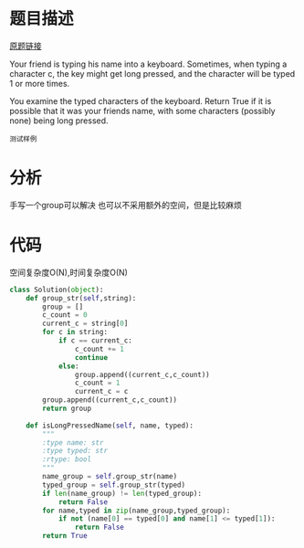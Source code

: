 
# 题目描述
[原题链接](https://leetcode.com/problems/long-pressed-name/)

Your friend is typing his name into a keyboard.  Sometimes, when typing a character c, the key might get long pressed, and the character will be typed 1 or more times.

You examine the typed characters of the keyboard.  Return True if it is possible that it was your friends name, with some characters (possibly none) being long pressed.

```
测试样例
```

<!--more-->

# 分析
手写一个group可以解决
也可以不采用额外的空间，但是比较麻烦
# 代码
空间复杂度O(N),时间复杂度O(N)
```Python
class Solution(object):
    def group_str(self,string):
        group = []
        c_count = 0
        current_c = string[0]
        for c in string:
            if c == current_c:
                c_count += 1
                continue
            else:
                group.append((current_c,c_count))
                c_count = 1
                current_c = c
        group.append((current_c,c_count))
        return group
    
    def isLongPressedName(self, name, typed):
        """
        :type name: str
        :type typed: str
        :rtype: bool
        """
        name_group = self.group_str(name)
        typed_group = self.group_str(typed)
        if len(name_group) != len(typed_group):
            return False
        for name,typed in zip(name_group,typed_group):
            if not (name[0] == typed[0] and name[1] <= typed[1]):
                return False
        return True
```
            